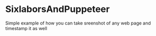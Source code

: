 # SixlaborsAndPuppeteer
Simple example of how you can take sreenshot of any web page and timestamp it as well
